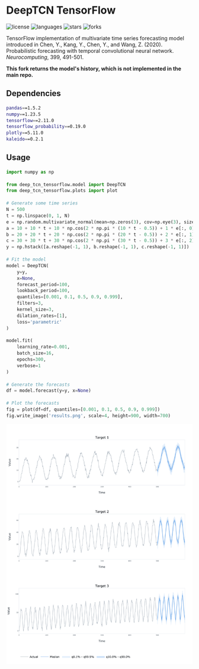 # DeepTCN TensorFlow

![license](https://img.shields.io/github/license/flaviagiammarino/deep-tcn-tensorflow)
![languages](https://img.shields.io/github/languages/top/flaviagiammarino/deep-tcn-tensorflow)
![stars](https://img.shields.io/github/stars/flaviagiammarino/deep-tcn-tensorflow)
![forks](https://img.shields.io/github/forks/flaviagiammarino/deep-tcn-tensorflow)

TensorFlow implementation of multivariate time series forecasting model introduced in Chen, Y., Kang, Y., Chen, Y., 
and Wang, Z. (2020). Probabilistic forecasting with temporal convolutional neural network. *Neurocomputing*, 399, 491-501.

<strong>This fork returns the model's history, which is not implemented in the main repo.</strong>

## Dependencies
```bash
pandas==1.5.2
numpy==1.23.5
tensorflow==2.11.0
tensorflow_probability==0.19.0
plotly==5.11.0
kaleido==0.2.1
```
## Usage
```python
import numpy as np

from deep_tcn_tensorflow.model import DeepTCN
from deep_tcn_tensorflow.plots import plot

# Generate some time series
N = 500
t = np.linspace(0, 1, N)
e = np.random.multivariate_normal(mean=np.zeros(3), cov=np.eye(3), size=N)
a = 10 + 10 * t + 10 * np.cos(2 * np.pi * (10 * t - 0.5)) + 1 * e[:, 0]
b = 20 + 20 * t + 20 * np.cos(2 * np.pi * (20 * t - 0.5)) + 2 * e[:, 1]
c = 30 + 30 * t + 30 * np.cos(2 * np.pi * (30 * t - 0.5)) + 3 * e[:, 2]
y = np.hstack([a.reshape(-1, 1), b.reshape(-1, 1), c.reshape(-1, 1)])

# Fit the model
model = DeepTCN(
    y=y,
    x=None,
    forecast_period=100,
    lookback_period=100,
    quantiles=[0.001, 0.1, 0.5, 0.9, 0.999],
    filters=3,
    kernel_size=3,
    dilation_rates=[1],
    loss='parametric'
)

model.fit(
    learning_rate=0.001,
    batch_size=16,
    epochs=300,
    verbose=1
)

# Generate the forecasts
df = model.forecast(y=y, x=None)

# Plot the forecasts
fig = plot(df=df, quantiles=[0.001, 0.1, 0.5, 0.9, 0.999])
fig.write_image('results.png', scale=4, height=900, width=700)
```
![results](example/results.png)
